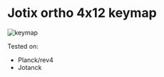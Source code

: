 # Jotix ortho 4x12 keymap

![keymap](https://i.imgur.com/fsyz4E5.jpg)

Tested on:

* Planck/rev4
* Jotanck
